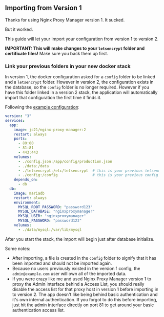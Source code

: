 ## Importing from Version 1

Thanks for using Nginx Proxy Manager version 1. It sucked.

But it worked.

This guide will let your import your configuration from version 1 to version 2.

**IMPORTANT: This will make changes to your `letsencrypt` folder and certificate files!** Make sure you back them up first.


### Link your previous folders in your new docker stack

In version 1, the docker configuration asked for a `config` folder to be linked and a `letsencrypt` folder. However in version 2, the
configuration exists in the database, so the `config` folder is no longer required. However if you have this folder linked in a
version 2 stack, the application will automatically import that configuration the first time it finds it.

Following the [example configuration](../example):

```yaml
version: "3"
services:
  app:
    image: jc21/nginx-proxy-manager:2
    restart: always
    ports:
      - 80:80
      - 81:81
      - 443:443
    volumes:
      - ./config.json:/app/config/production.json
      - ./data:/data
      - ./letsencrypt:/etc/letsencrypt  # this is your previous letsencrypt folder
      - ./config:/config                # this is your previous config folder
    depends_on:
      - db
  db:
    image: mariadb
    restart: always
    environment:
      MYSQL_ROOT_PASSWORD: "password123"
      MYSQL_DATABASE: "nginxproxymanager"
      MYSQL_USER: "nginxproxymanager"
      MYSQL_PASSWORD: "password123"
    volumes:
      - ./data/mysql:/var/lib/mysql
```

After you start the stack, the import will begin just after database initialize.

Some notes:
- After importing, a file is created in the `config` folder to signify that it has been imported and should not be imported again.
- Because no users previously existed in the version 1 config, the `admin@example.com` user will own all of the imported data.
- If you were crazy like me and used Nginx Proxy Manager version 1 to proxy the Admin interface behind a Access List, you should
really disable the access list for that proxy host in version 1 before importing in to version 2. The app doesn't like being behind basic
authentication and it's own internal authentication. If you forgot to do this before importing, just hit the admin interface directly
on port 81 to get around your basic authentication access list.
